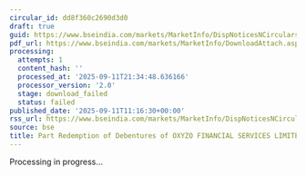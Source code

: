 ```yaml
---
circular_id: dd8f360c2690d3d0
draft: true
guid: https://www.bseindia.com/markets/MarketInfo/DispNoticesNCirculars.aspx?Noticeid={5A112466-DD29-44C2-B7E9-FEB4B94CB544}&noticeno=20250911-23&dt=09/11/2025&icount=23&totcount=91&flag=0
pdf_url: https://www.bseindia.com/markets/MarketInfo/DownloadAttach.aspx?id=20250911-23&attachedId=
processing:
  attempts: 1
  content_hash: ''
  processed_at: '2025-09-11T21:34:48.636166'
  processor_version: '2.0'
  stage: download_failed
  status: failed
published_date: '2025-09-11T11:16:30+00:00'
rss_url: https://www.bseindia.com/markets/MarketInfo/DispNoticesNCirculars.aspx?Noticeid={5A112466-DD29-44C2-B7E9-FEB4B94CB544}&noticeno=20250911-23&dt=09/11/2025&icount=23&totcount=91&flag=0
source: bse
title: Part Redemption of Debentures of OXYZO FINANCIAL SERVICES LIMITED
---
```


Processing in progress...